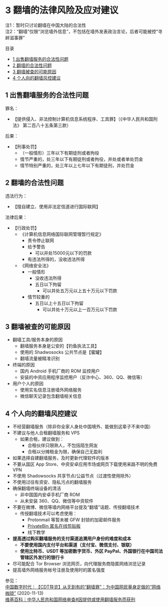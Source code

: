 # 3 翻墙的法律风险及应对建议

注1：暂时只讨论翻墙在中国大陆的合法性  
注2：“翻墙”仅限“浏览墙外信息”，不包括在墙外发表政治言论，后者可能被控“寻衅滋事罪”

目录  
- [1 出售翻墙服务的合法性问题](#_1-出售翻墙服务的合法性问题)
- [2 翻墙的合法性问题](#_2-翻墙的合法性问题)
- [3 翻墙被查的可能原因](#_3-翻墙被查的可能原因)
- [4 个人向的翻墙风控建议](#_4-个人向的翻墙风控建议)

## 1 出售翻墙服务的合法性问题

罪名：
- 【提供侵入、非法控制计算机信息系统程序、工具罪】（《中华人民共和国刑法》 第二百八十五条第三款）

后果：
- 【刑事处罚】
  - （一般情形）三年以下有期徒刑或者拘役
  - 情节严重的，处三年以下有期徒刑或者拘役，并处或者单处罚金
  - 情节特别严重的，处三年以上七年以下有期徒刑，并处罚金


## 2 翻墙的合法性问题

违法行为：
- 【擅自建立、使用非法定信道进行国际联网】

法律后果：
- 【行政处罚】
  - ﻿《计算机信息网络国际联网管理暂行规定》
    - 责令停止联网
    - 给予警告
      - 可以并处15000元以下的罚款
    - 有违法所得的，没收违法所得
  - 《网络安全法》
    - 一般情形
      - 没收违法所得
      - 五日以下拘留
        - 可以并处五万元以上五十万元以下罚款
    - 情节较重的
      - 五日以上十五日以下拘留
        - 可以并处十万元以上一百万元以下罚款


## 3 翻墙被查的可能原因

- 翻墙工具/服务本身的原因
  - 翻墙服务本身是公安的【钓鱼执法工具】 
  - 使用的 Shadwosocks 公共节点是【蜜罐】
  - 翻墙流量被精准识别
- 终端的原因
  - 国内 Android 手机厂商的 ROM 监控用户
  - 安装的中资应用程序监控用户（反诈中心、360、QQ、微信等）
- 用户个人的原因
  - 使用实名信息注册墙外网络服务
  - 微信聊天记录包含翻墙相关信息

## 4 个人向的翻墙风控建议

- 不经营翻墙服务（除非你全家人身处中国境外、能做到这辈子不来中国）
- 不建议与他人合租翻墙服务和 VPS
  - 如果合租，建议做到：
    - 合租伙伴只限熟人，不包括陌生网友
    - 合租以分摊租金为限，确保自己无盈利
- 如果选择自建翻墙服务，及时更新代理软件的版本
- 不要从国区 App Store、中资安卓应用市场或网页下载使用来路不明的免费 VPN
- 不使用 Shadowsocks 共享节点/公益节点（过渡性使用除外）
- 不使用过往有资安、隐私污点的翻墙服务
- 确保翻墙终端设备的清洁
  - 非中国国内安卓手机厂商 ROM
  - 从未安装 360、QQ、微信等中资软件
- 不要在微博、微信等墙内网络平台提及“翻墙”话题、传授翻墙技术
  - 传授翻墙技术可以考虑使用：
    - Protonmail 等暂未被 GFW 封锁的加密邮件服务
    - [PrivateBin 匿名在线剪贴板](https://privatebin.info/directory/)
    - 线下教学
- **提高透过购买翻墙服务的支付渠道追溯用户身份的难度和成本**
  - **不要使用国内支付平台和渠道（支付宝、微信支付、银联）**
  - **使用比特币、USDT 等加密数字货币、外区 PayPal、外国银行在中国司法管辖区外发行的银行卡**
- 尽可能配合 Tor Browser 浏览网页，向代理服务商隐匿网络浏览记录
- 提高墙外网络服务帐号注册及使用时的匿名强度


参见：  
[中国数字时代｜【CDT导览】从无到有的“翻墙罪”：为中国网民量身定做的“网络枷锁”](https://chinadigitaltimes.net/chinese/2020/11/%E4%BB%8E%E6%97%A0%E5%88%B0%E6%9C%89%E7%9A%84%E7%BF%BB%E5%A2%99%E7%BD%AA/) (2020-11-13)  
[维基百科｜中华人民共和国网络审查#因提供或使用翻墙服务而获刑](https://zh.wikipedia.org/wiki/%E4%B8%AD%E5%8D%8E%E4%BA%BA%E6%B0%91%E5%85%B1%E5%92%8C%E5%9B%BD%E7%BD%91%E7%BB%9C%E5%AE%A1%E6%9F%A5#%E5%9B%A0%E6%8F%90%E4%BE%9B%E6%88%96%E4%BD%BF%E7%94%A8%E7%BF%BB%E5%A2%99%E6%9C%8D%E5%8A%A1%E8%80%8C%E8%8E%B7%E5%88%91)
